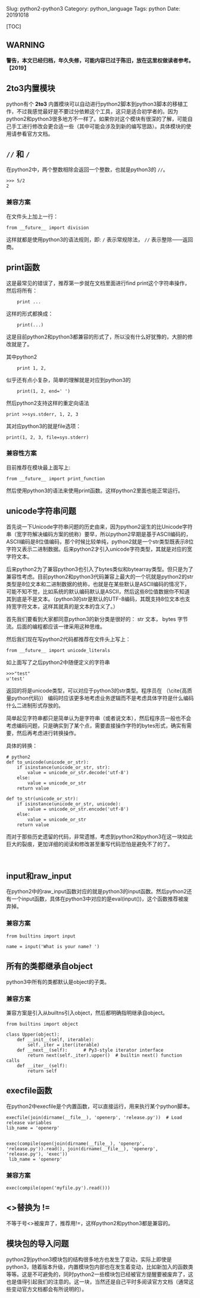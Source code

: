 Slug: python2-python3
Category: python_language
Tags: python
Date: 20191018

[TOC]

## WARNING

**警告，本文已经归档，年久失修，可能内容已过于陈旧，放在这里权做读者参考。【2019】**

## 2to3内置模块

python有个 **2to3** 内置模块可以自动进行python2脚本到python3脚本的移植工作，不过我感觉最好是不要过分依赖这个工具，这只是适合初学者的。因为python2和python3很多地方不一样了。如果你对这个模块有很深的了解，可能自己手工进行修改会更合适一些（其中可能会涉及到新的编写思路）。具体模块的使用请参看官方文档。

## `//` 和 `/`

在python2中，两个整数相除会返回一个整数，也就是python3的 `//`。
```
>>> 5/2
2
```

### 兼容方案
在文件头上加上一行：

```
from __future__ import division
```


这样就都是使用python3的语法规则，即:  `/` 表示常规除法， `//` 表示整除——返回商。

## print函数
这是最常见的错误了，推荐第一步就在文档里面进行find print这个字符串操作，然后将所有：

```
    print ...
```


这样的形式都换成：
```
    print(...)
```


这是目前python2和python3都兼容的形式了，所以没有什么好犹豫的，大胆的修改就是了。

其中python2 
```
    print 1, 2,
```


似乎还有点小复杂，简单的理解就是对应到python3的
```
    print(1, 2, end=' ')
```


然后python2支持这样的重定向语法 
```
print >>sys.stderr, 1, 2, 3
```


其对应python3的就是file选项： 
```
print(1, 2, 3, file=sys.stderr)
```

### 兼容性方案

目前推荐在模块最上面写上:
```
from __future__ import print_function
```

然后使用python3的语法来使用print函数。这样python2里面也能正常运行。

## unicode字符串问题
首先说一下Unicode字符串问题的历史由来，因为python2诞生的比Unicode字符串（宽字符解决编码方案的统称）要早，所以python2早期是基于ASCII编码的，ASCII编码是8位值编码，那个时候比较单纯，python2就是一个str类型既表示8位字符又表示二进制数据。后来python2才引入unicode字符类型，其就是对应的宽字符文本。

后来python2为了兼容python3也引入了bytes类似和bytearray类型。但只是为了兼容性考虑。目前python2和python3代码兼容上最大的一个坑就是python2的str类型是8位文本和二进制数据的统称，也就是在某些默认是ASCII编码的情况下，可能不知不觉，比如系统的默认编码默认是ASCII，然后这些8位值数据你不知道其到底是不是文本。（python3的str是默认的UTF-8编码，其既支持8位文本也支持宽字符文本，这样其就真的是文本的含义了。）

首先我们要看到大家都同意python3的新分类是很好的： str 文本， bytes 字节流。后面的编程都应该一律采用这种思维。

然后我们现在写python2代码都推荐在文件头上写上：
```
from __future__ import unicode_literals
```

如上面写了之后python2中随便定义的字符串

```
>>>"test"
u'test'
```
返回的将是unicode类型，可以对应于python3的str类型。程序员在 （\cite{高质量python代码}） 编码时应该更多地考虑业务逻辑而不是考虑具体字符是什么编码什么二进制形式存放的。

简单起见字符串都只是简单认为是字符串（或者说文本），然后程序员一般也不会考虑编码问题，只是确实到了某个点，需要直接操作字符的bytes形式，确实有需要，然后再考虑进行转换操作。

具体的转换：

```
# python2
def to_unicode(unicode_or_str):
    if isinstance(unicode_or_str, str):
        value = unicode_or_str.decode('utf-8')
    else:
        value = unicode_or_str
    return value
    
def to_str(unicode_or_str):
    if isinstance(unicode_or_str, unicode):
        value = unicode_or_str.encode('utf-8')
    else:
        value = unicode_or_str
    return value
```

而对于那些历史遗留的代码，非常遗憾，考虑到python2和python3在这一块如此巨大的裂痕，更加详细的阅读和修改甚至重写代码恐怕是避免不了的了。


​    

## input和raw_input

在python2中的raw_input函数对应的就是python3的input函数。然后python2还有一个input函数，具体在python3中对应的是eval(input())，这个函数推荐被废弃掉。

### 兼容方案

```
from builtins import input

name = input('What is your name? ')
```



## 所有的类都继承自object
python3中所有的类都默认是object的子类。

### 兼容方案

兼容方案是引入从builtns引入object，然后都明确指明继承自object。
```
from builtins import object

class Upper(object):
    def __init__(self, iterable):
        self._iter = iter(iterable)
    def __next__(self):      # Py3-style iterator interface
        return next(self._iter).upper()  # builtin next() function calls
    def __iter__(self):
        return self
```




## execfile函数

在python2中execfile是个内置函数，可以直接运行，用来执行某个python脚本。

```
execfile(join(dirname(__file__), 'openerp', 'release.py'))  # Load release variables
lib_name = 'openerp'


exec(compile(open(join(dirname(__file__), 'openerp', 'release.py')).read(), join(dirname(__file__), 'openerp', 'release.py'), 'exec')) 
 lib_name = 'openerp'
```

### 兼容方案

```
exec(compile(open('myfile.py').read()))
```

## <>替换为 !=

不等于号<>被废弃了，推荐用!=，这样python2和python3都是兼容的。



## 模块包的导入问题

python2到python3模块包的结构很多地方也发生了变动，实际上即使是python3，随着版本升级，内置模块包内部也在发生着变动，比如新加入的函数类等等。这是不可避免的，同时python2一些模块包已经被官方提醒要被废弃了，这也是值得引起我们的注意的。这一块，当然还是自己平时多阅读官方文档（通常这些变动官方文档都会有所说明的）。

